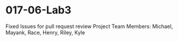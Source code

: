 # 017-06-Lab3
Fixed Issues for pull request review
Project Team Members: Michael, Mayank, Race, Henry, Riley, Kyle